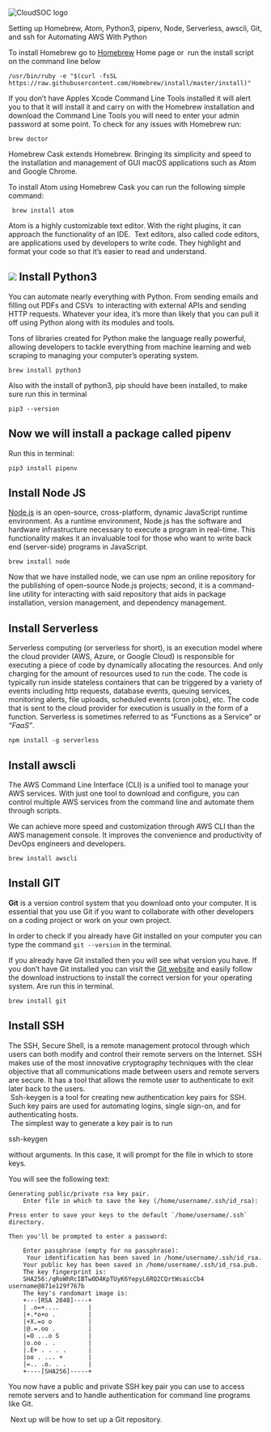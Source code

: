 ![CloudSOC logo](https://1.bp.blogspot.com/-YaqntajfnjI/YPcbjtDTuRI/AAAAAAAAAH4/PPe7LLbuo6sipM1cWVIT5FdBC7wzPG54gCLcBGAsYHQ/s150/cloudsoc.png)

Setting up Homebrew, Atom, Python3, pipenv, Node, Serverless, awscli, Git, and ssh for Automating AWS With Python




To install Homebrew go to [Homebrew](http://brew.sh) Home page or  run the install script on the command line below 
```
/usr/bin/ruby -e "$(curl -fsSL https://raw.githubusercontent.com/Homebrew/install/master/install)" 
```
If you don’t have Apples Xcode Command Line Tools installed it will alert you to that it will install it and carry on with the Homebrew installation and download the Command Line Tools you will need to enter your admin password at some point.
To check for any issues with Homebrew run:
```
brew doctor
```
Homebrew Cask extends Homebrew. Bringing its simplicity and speed to the installation and management of GUI macOS applications such as Atom and Google Chrome.

To install Atom using Homebrew Cask you can run the following simple command:
```
 brew install atom 
 ```
 Atom is a highly customizable text editor. With the right plugins, it can approach the functionality of an IDE.  Text editors, also called code editors, are applications used by developers to write code. They highlight and format your code so that it’s easier to read and understand.
 
 [![](https://1.bp.blogspot.com/-JYGztvQhMqc/YO3KEr8WGrI/AAAAAAAAAGE/5ZGuPa6xgqwik-AE6o8LQNsOGeIewrn7QCLcBGAsYHQ/w400-h249/open-atom-text-editor.png)](https://1.bp.blogspot.com/-JYGztvQhMqc/YO3KEr8WGrI/AAAAAAAAAGE/5ZGuPa6xgqwik-AE6o8LQNsOGeIewrn7QCLcBGAsYHQ/s1027/open-atom-text-editor.png)
 Install Python3
----------------
You can automate nearly everything with Python. From sending emails and filling out PDFs and CSVs  to interacting with external APIs and sending HTTP requests. Whatever your idea, it’s more than likely that you can pull it off using Python along with its modules and tools.

Tons of libraries created for Python make the language really powerful, allowing developers to tackle everything from machine learning and web scraping to managing your computer’s operating system.

```
brew install python3 
```
Also with the install of python3, pip should have been installed, to make sure run this in terminal
```
pip3 --version 
```
Now we will install a package called pipenv
-------------------------------------------
Run this in terminal: 
```
pip3 install pipenv
```
Install Node JS  
------------------------------------------
[Node.js](https://bootcamp.berkeley.edu/resources/coding/learn-node-js/introduction-to-node-js/) is an open-source, cross-platform, dynamic JavaScript runtime environment. As a runtime environment, Node.js has the software and hardware infrastructure necessary to execute a program in real-time. This functionality makes it an invaluable tool for those who want to write back end (server-side) programs in JavaScript.
```
brew install node 
```
Now that we have installed node, we can use npm an online repository for the publishing of open-source Node.js projects; second, it is a command-line utility for interacting with said repository that aids in package installation, version management, and dependency management.

Install Serverless 
-----------------------------
Serverless computing (or serverless for short), is an execution model where the cloud provider (AWS, Azure, or Google Cloud) is responsible for executing a piece of code by dynamically allocating the resources. And only charging for the amount of resources used to run the code. The code is typically run inside stateless containers that can be triggered by a variety of events including http requests, database events, queuing services, monitoring alerts, file uploads, scheduled events (cron jobs), etc. The code that is sent to the cloud provider for execution is usually in the form of a function. Serverless is sometimes referred to as “Functions as a Service” or _“_FaaS_”_.
```
npm install -g serverless
```
Install awscli
--------------
The AWS Command Line Interface (CLI) is a unified tool to manage your AWS services. With just one tool to download and configure, you can control multiple AWS services from the command line and automate them through scripts.

We can achieve more speed and customization through AWS CLI than the AWS management console. It improves the convenience and productivity of DevOps engineers and developers.
```
brew install awscli
```
Install GIT
-----------
**Git** is a version control system that you download onto your computer. It is essential that you use Git if you want to collaborate with other developers on a coding project or work on your own project.

In order to check if you already have Git installed on your computer you can type the command `git --version` in the terminal.

If you already have Git installed then you will see what version you have. If you don’t have Git installed you can visit the [Git website](https://git-scm.com/) and easily follow the download instructions to install the correct version for your operating system. Are run this in terminal.
```
brew install git
```
Install SSH
-----------
The SSH, Secure Shell, is a remote management protocol through which users can both modify and control their remote servers on the Internet. SSH makes use of the most innovative cryptography techniques with the clear objective that all communications made between users and remote servers are secure. It has a tool that allows the remote user to authenticate to exit later back to the users.  
 Ssh-keygen is a tool for creating new authentication key pairs for SSH. Such key pairs are used for automating logins, single sign-on, and for authenticating hosts.  
 The simplest way to generate a key pair is to run

 ssh-keygen 

without arguments. In this case, it will prompt for the file in which to store keys.

You will see the following text:
```
Generating public/private rsa key pair.
    Enter file in which to save the key (/home/username/.ssh/id_rsa):

Press enter to save your keys to the default `/home/username/.ssh` directory.

Then you'll be prompted to enter a password:

    Enter passphrase (empty for no passphrase):
     Your identification has been saved in /home/username/.ssh/id_rsa.
    Your public key has been saved in /home/username/.ssh/id_rsa.pub.
    The key fingerprint is:
    SHA256:/qRoWhRcIBTw0D4KpTUyK6YepyL6RQ2CQrtWsaicCb4 username@871e129f767b
    The key's randomart image is:
    +---[RSA 2048]----+
    | .o=+....        |
    |+.*o+o .         |
    |+X.=o o          |
    |@.=.oo .         |
    |=O ...o S        |
    |o.oo . .         |
    |.E+ . . . .      |
    |oo . ... +       |
    |=.. .o. . .      |
    +----[SHA256]-----+

```
You now have a public and private SSH key pair you can use to access remote servers and to handle authentication for command line programs like Git.

 Next up will be how to set up a Git repository.
